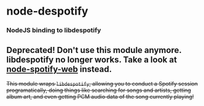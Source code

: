 node-despotify
==============
### NodeJS binding to libdespotify

## Deprecated! Don't use this module anymore. libdespotify no longer works. Take a look at [node-spotify-web](https://github.com/TooTallNate/node-spotify-web) instead.

<del>This module wraps `libdespotify`, allowing you to conduct a Spotify session
programatically, doing things like searching for songs and artists, getting album
art, and even getting PCM audio data of the song currently playing!</del>
